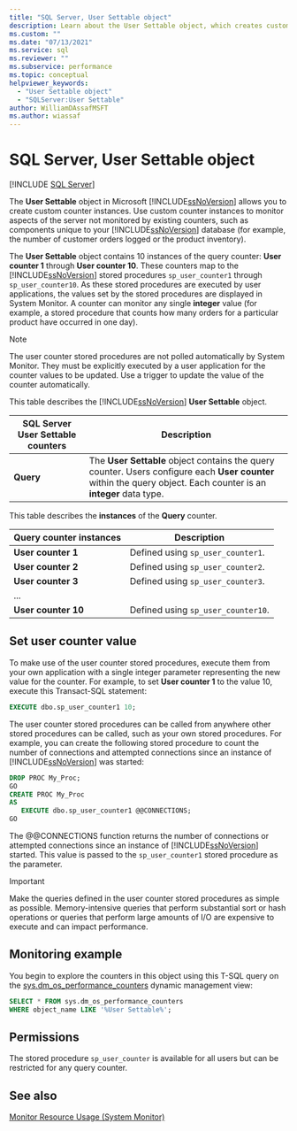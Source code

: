 ```yaml
---
title: "SQL Server, User Settable object"
description: Learn about the User Settable object, which creates custom counter instances in SQL Server to monitor server aspects not monitored by existing counters.
ms.custom: ""
ms.date: "07/13/2021"
ms.service: sql
ms.reviewer: ""
ms.subservice: performance
ms.topic: conceptual
helpviewer_keywords: 
  - "User Settable object"
  - "SQLServer:User Settable"
author: WilliamDAssafMSFT
ms.author: wiassaf
---
```

# SQL Server, User Settable object
 [!INCLUDE [SQL Server](../../includes/applies-to-version/sqlserver.md)]

  The **User Settable** object in Microsoft [!INCLUDE[ssNoVersion](../../includes/ssnoversion-md.md)] allows you to create custom counter instances. Use custom counter instances to monitor aspects of the server not monitored by existing counters, such as components unique to your [!INCLUDE[ssNoVersion](../../includes/ssnoversion-md.md)] database (for example, the number of customer orders logged or the product inventory).  
  
 The **User Settable** object contains 10 instances of the query counter: **User counter 1** through **User counter 10**. These counters map to the [!INCLUDE[ssNoVersion](../../includes/ssnoversion-md.md)] stored procedures `sp_user_counter1` through `sp_user_counter10`. As these stored procedures are executed by user applications, the values set by the stored procedures are displayed in System Monitor. A counter can monitor any single **integer** value (for example, a stored procedure that counts how many orders for a particular product have occurred in one day).  
  
> [!NOTE]  
>  The user counter stored procedures are not polled automatically by System Monitor. They must be explicitly executed by a user application for the counter values to be updated. Use a trigger to update the value of the counter automatically. 
  
 This table describes the [!INCLUDE[ssNoVersion](../../includes/ssnoversion-md.md)] **User Settable** object.  
  
|SQL Server User Settable counters|Description|  
|---------------------------------------|-----------------|  
|**Query**|The **User Settable** object contains the query counter. Users configure each **User counter** within the query object. Each counter is an **integer** data type.|  
  
 This table describes the **instances** of the **Query** counter.  
  
|Query counter instances|Description|  
|-----------------------------|-----------------|  
|**User counter 1**|Defined using `sp_user_counter1`.|  
|**User counter 2**|Defined using `sp_user_counter2`.|  
|**User counter 3**|Defined using `sp_user_counter3`.|  
|...||  
|**User counter 10**|Defined using `sp_user_counter10`.|  
  

## Set user counter value

 To make use of the user counter stored procedures, execute them from your own application with a single integer parameter representing the new value for the counter. For example, to set **User counter 1** to the value 10, execute this Transact-SQL statement:  
  
```sql  
EXECUTE dbo.sp_user_counter1 10;
```  
  
 The user counter stored procedures can be called from anywhere other stored procedures can be called, such as your own stored procedures. For example, you can create the following stored procedure to count the number of connections and attempted connections since an instance of [!INCLUDE[ssNoVersion](../../includes/ssnoversion-md.md)] was started:  
  
```sql  
DROP PROC My_Proc;  
GO  
CREATE PROC My_Proc  
AS   
   EXECUTE dbo.sp_user_counter1 @@CONNECTIONS;  
GO  
```  
  
 The @@CONNECTIONS function returns the number of connections or attempted connections since an instance of [!INCLUDE[ssNoVersion](../../includes/ssnoversion-md.md)] started. This value is passed to the `sp_user_counter1` stored procedure as the parameter.  
  
> [!IMPORTANT]  
>  Make the queries defined in the user counter stored procedures as simple as possible. Memory-intensive queries that perform substantial sort or hash operations or queries that perform large amounts of I/O are expensive to execute and can impact performance.  
  
## Monitoring example

You begin to explore the counters in this object using this T-SQL query on the [sys.dm_os_performance_counters](../system-dynamic-management-views/sys-dm-os-performance-counters-transact-sql.md) dynamic management view:

```sql
SELECT * FROM sys.dm_os_performance_counters
WHERE object_name LIKE '%User Settable%';
```  

## Permissions  
The stored procedure `sp_user_counter` is available for all users but can be restricted for any query counter.  
  
## See also  
 [Monitor Resource Usage &#40;System Monitor&#41;](../../relational-databases/performance-monitor/monitor-resource-usage-system-monitor.md)  
  
  
